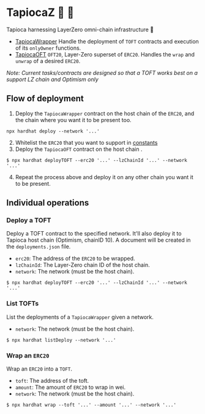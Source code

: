 # TapiocaZ 🍹 🤙

Tapioca harnessing LayerZero omni-chain infrastructure 🤯

- [TapiocaWrapper](docs/TapiocaWrapper.md) Handle the deployment of `TOFT` contracts and execution of its `onlyOwner` functions.
- [TapiocaOFT](docs/TapiocaOFT.md) `OFT20`, Layer-Zero superset of `ERC20`. Handles the `wrap` and `unwrap` of a desired `ERC20`.

*Note: Current tasks/contracts are designed so that a TOFT works best on a support LZ chain and Optimism only*
## Flow of deployment 
1. Deploy the `TapiocaWrapper` contract on the host chain of the `ERC20`, and the chain where you want it to be present too.
```
npx hardhat deploy --network '...'
```
2. Whitelist the `ERC20` that you want to support in [constants](./scripts/constants.ts)
3. Deploy the `TapiocaOFT` contract on the host chain .
```
$ npx hardhat deployTOFT --erc20 '...' --lzChainId '...' --network '...'
```
4. Repeat the process above and deploy it on any other chain you want it to be present.


## Individual operations
### Deploy a TOFT

Deploy a TOFT contract to the specified network. It'll also deploy it to Tapioca host chain (Optimism, chainID 10).
A document will be created in the `deployments.json` file.
- `erc20`: The address of the `ERC20` to be wrapped.
- `lzChainId`: The Layer-Zero chain ID of the host chain.
- `network`: The network (must be the host chain).
```
$ npx hardhat deployTOFT --erc20 '...' --lzChainId '...' --network '...'
```
### List TOFTs

List the deployments of a `TapiocaWrapper` given a network.
- `network`: The network (must be the host chain).
```
$ npx hardhat listDeploy --network '...'
```

### Wrap an `ERC20` 

Wrap an `ERC20` into a `TOFT`.
- `toft`: The address of the toft.
- `amount`: The amount of `ERC20` to wrap in wei.
- `network`: The network (must be the host chain).
```
$ npx hardhat wrap --toft '...' --amount '...' --network '...'
```
